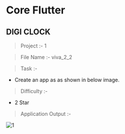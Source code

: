 # Core Flutter

## DIGI CLOCK

> Project :- 1

> File Name :- viva_2_2

> Task :-

- Create an app as as shown in below image.

> Difficulty :-

- 2 Star

> Application Output :- 

![1](https://user-images.githubusercontent.com/114165239/235686421-5a81c385-bb4c-4d4b-9ca9-fcca68c067b7.PNG)
